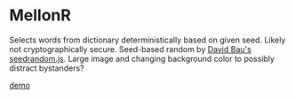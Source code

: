 # MellonR

Selects words from dictionary deterministically based on given seed. Likely not cryptographically secure. Seed-based random by [David Bau's seedrandom.js](http://davidbau.com/encode/seedrandom.js). Large image and changing background color to possibly distract bystanders?

[demo](https://usvs.xyz/mellonr/)
